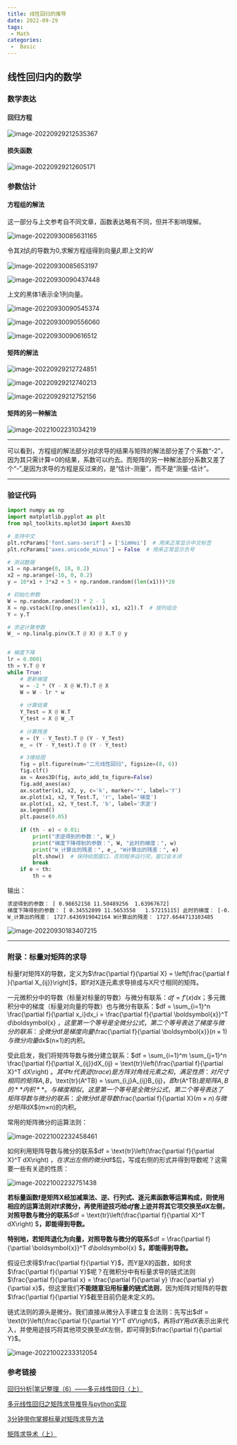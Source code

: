 ```yaml
---
title: 线性回归的推导
date: 2022-09-29
tags:
 - Math
categories:
 -  Basic
---
```


## 线性回归内的数学

### 数学表达

#### 回归方程

![image-20220929212535367](http://imagebed.krins.cloud/api/image/6P282662.png)

#### 损失函数

![image-20220929212605171](http://imagebed.krins.cloud/api/image/XJLZND8N.png)

### 参数估计

#### 方程组的解法

这一部分与上文参考自不同文章，函数表达略有不同，但并不影响理解。

![image-20220930085631165](http://imagebed.krins.cloud/api/image/J620866P.png)

令其对$\beta_i$的导数为0,求解方程组得到向量$\beta$,即上文的$W$

![image-20220930085653197](http://imagebed.krins.cloud/api/image/NZNPZ6N4.png)

![image-20220930090437448](http://imagebed.krins.cloud/api/image/8PN222LR.png)

上文的黑体1表示全1列向量。

![image-20220930090545374](http://imagebed.krins.cloud/api/image/4TH468F2.png)

![image-20220930090556060](http://imagebed.krins.cloud/api/image/404R0L0T.png)

![image-20220930090616512](http://imagebed.krins.cloud/api/image/86446X4N.png)

#### 矩阵的解法

![image-20220929212724851](http://imagebed.krins.cloud/api/image/LVRDHJ28.png)

![image-20220929212740213](http://imagebed.krins.cloud/api/image/64JD8J20.png)

![image-20220929212752156](http://imagebed.krins.cloud/api/image/00022R4R.png)

#### 矩阵的另一种解法

![image-20221002231034219](http://imagebed.krins.cloud/api/image/H486L6J2.png)

---

可以看到，方程组的解法部分对$\beta$求导的结果与矩阵的解法部分差了个系数“-2”，因为其只需计算=0的结果，系数可以约去。而矩阵的另一种解法部分系数又差了个“-”,是因为求导的方程是反过来的，是“估计-测量”，而不是“测量-估计”。

---

### 验证代码

```python
import numpy as np
import matplotlib.pyplot as plt
from mpl_toolkits.mplot3d import Axes3D

# 支持中文
plt.rcParams['font.sans-serif'] = ['SimHei']  # 用来正常显示中文标签
plt.rcParams['axes.unicode_minus'] = False  # 用来正常显示负号

# 测试数据
x1 = np.arange(0, 10, 0.2)
x2 = np.arange(-10, 0, 0.2)
y = 10*x1 + 3*x2 + 5 + np.random.random((len(x1)))*20

# 初始化参数
W = np.random.random(3) * 2 - 1
X = np.vstack([np.ones(len(x1)), x1, x2]).T  # 按列组合
Y = y.T

# 求逆计算参数
W_ = np.linalg.pinv(X.T @ X) @ X.T @ y


# 梯度下降
lr = 0.0001
th = Y.T @ Y
while True:
    # 更新梯度
    w = -2 * (Y - X @ W.T).T @ X
    W = W - lr * w
    
    # 计算结果
    Y_Test = X @ W.T
    Y_test = X @ W_.T
    
    # 计算残差
    e = (Y - Y_Test).T @ (Y - Y_Test)
    e_ = (Y - Y_test).T @ (Y - Y_test)

    # 3维绘图
    fig = plt.figure(num="二元线性回归", figsize=(8, 6))
    fig.clf()
    ax = Axes3D(fig, auto_add_to_figure=False)
    fig.add_axes(ax)
    ax.scatter(x1, x2, y, c='k', marker='*', label='Y')
    ax.plot(x1, x2, Y_Test.T, 'r', label='梯度')
    ax.plot(x1, x2, Y_test.T, 'b', label='求逆')
    ax.legend()
    plt.pause(0.05)
    
    if (th - e) < 0.01:
        print("求逆得到的参数：", W_)
        print("梯度下降得到的参数：", W, "此时的梯度：", w)
        print("W_计算出的残差：", e_, "W计算出的残差：", e)
        plt.show()  # 保持绘图窗口，否则程序运行完，窗口会关闭
        break
    if e < th:
        th = e

```

输出：

```bash
求逆得到的参数： [ 0.98652158 11.50489256  1.63967672]
梯度下降得到的参数： [ 0.34552899 11.5653558   1.57215115] 此时的梯度： [-0.04107174 -7.25936784 -6.8486504 ]
W_计算出的残差： 1727.6436919042164 W计算出的残差： 1727.6644713103485
```

![image-20220930183407215](http://imagebed.krins.cloud/api/image/0N804088.png)

---

### 附录：标量对矩阵的求导

标量f对矩阵X的导数，定义为$\frac{\partial f}{\partial X} = \left[\frac{\partial f }{\partial X_{ij}}\right]$，即f对X逐元素求导排成与X尺寸相同的矩阵。

一元微积分中的导数（标量对标量的导数）与微分有联系：$df = f'(x)dx$；多元微积分中的梯度（标量对向量的导数）也与微分有联系：$df = \sum_{i=1}^n \frac{\partial f}{\partial x_i}dx_i = \frac{\partial f}{\partial \boldsymbol{x}}^T d\boldsymbol{x} $，这里第一个等号是全微分公式，第二个等号表达了梯度与微分的联系：全微分$df$是梯度向量$\frac{\partial f}{\partial \boldsymbol{x}}$(n×1)与微分向量$dx$(n×1)的内积。

受此启发，我们将矩阵导数与微分建立联系：$df = \sum_{i=1}^m \sum_{j=1}^n \frac{\partial f}{\partial X_{ij}}dX_{ij} = \text{tr}\left(\frac{\partial f}{\partial X}^T dX\right) $。其中$tr$代表迹(trace)是方阵对角线元素之和，满足性质：对尺寸相同的矩阵A,B，$\text{tr}(A^TB) = \sum_{i,j}A_{ij}B_{ij}$，即$tr(A^TB)$是矩阵A,B的**内积**。与梯度相似，这里第一个等号是全微分公式，第二个等号表达了矩阵导数与微分的联系：全微分$df$是导数$\frac{\partial f}{\partial X}$(m×n)与微分矩阵$dX$(m×n)的内积。

常用的矩阵微分的运算法则：

![image-20221002232458461](http://imagebed.krins.cloud/api/image/00D88J04.png)

如何利用矩阵导数与微分的联系$df = \text{tr}\left(\frac{\partial f}{\partial X}^T dX\right) $，在求出左侧的微分$df$后，写成右侧的形式并得到导数呢？这需要一些有关迹的性质：

![image-20221002232751438](http://imagebed.krins.cloud/api/image/JL04X408.png)

**若标量函数f是矩阵X经加减乘法、逆、行列式、逐元素函数等运算构成，则使用相应的运算法则对f求微分，再使用迹技巧给$df$套上迹并将其它项交换至$dX$左侧，对照导数与微分的联系**$df = \text{tr}\left(\frac{\partial f}{\partial X}^T dX\right) $**，即能得到导数。**

**特别地，若矩阵退化为向量，对照导数与微分的联系**$df = \frac{\partial f}{\partial \boldsymbol{x}}^T d\boldsymbol{x} $**，即能得到导数。**

假设已求得$\frac{\partial f}{\partial Y}$，而Y是X的函数，如何求$\frac{\partial f}{\partial Y}$呢？在微积分中有标量求导的链式法则$\frac{\partial f}{\partial x} = \frac{\partial f}{\partial y} \frac{\partial y}{\partial x}$，但这里我们**不能随意沿用标量的链式法则**，因为矩阵对矩阵的导数$\frac{\partial f}{\partial Y}$截至目前仍是未定义的。

链式法则的源头是微分。我们直接从微分入手建立复合法则：先写出$df = \text{tr}\left(\frac{\partial f}{\partial Y}^T dY\right)$，再将$dY$用$dX$表示出来代入，并使用迹技巧将其他项交换至$dX$左侧，即可得到$\frac{\partial f}{\partial Y}$。

![image-20221002233312054](http://imagebed.krins.cloud/api/image/60LHVT4T.png)

### 参考链接

[回归分析|笔记整理（6）——多元线性回归（上）](https://zhuanlan.zhihu.com/p/48541799)

[多元线性回归之矩阵求导推导与python实现](https://blog.csdn.net/qq_39545674/article/details/109630314)

[3分钟带你掌握标量对矩阵求导方法](https://mp.weixin.qq.com/s/txRNKUXMVKv3nm0jftqjRg)

[矩阵求导术（上）](https://zhuanlan.zhihu.com/p/24709748)
